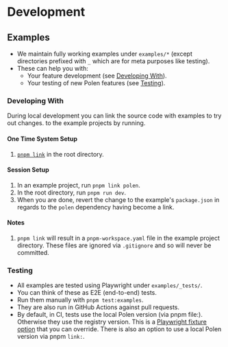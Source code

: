 # Development

## Examples

- We maintain fully working examples under `examples/*` (except directories
  prefixed with `_` which are for meta purposes like testing).
- These can help you with:
  - Your feature development (see [Developing With](#developing-with)).
  - Your testing of new Polen features (see [Testing](#testing)).

### Developing With

During local development you can link the source code with examples to try out
changes. to the example projects by running.

#### One Time System Setup

1. [`pnpm link`](https://pnpm.io/cli/link) in the root directory.

#### Session Setup

1. In an example project, run `pnpm link polen`.
2. In the root directory, run `pnpm run dev`.
3. When you are done, revert the change to the example's `package.json` in
   regards to the `polen` dependency having become a link.

#### Notes

1. `pnpm link` will result in a `pnpm-workspace.yaml` file in the example
   project directory. These files are ignored via `.gitignore` and so will never
   be committed.

### Testing

- All examples are tested using Playwright under `examples/_tests/`.
- You can think of these as E2E (end-to-end) tests.
- Run them manually with `pnpm test:examples`.
- They are also run in GitHub Actions against pull requests.
- By default, in CI, tests use the local Polen version (via pnpm file:).
  Otherwise they use the registry version. This is a
  [Playwright fixture option](https://playwright.dev/docs/test-fixtures#fixtures-options)
  that you can override. There is also an option to use a local Polen version
  via pnpm `link:`.
